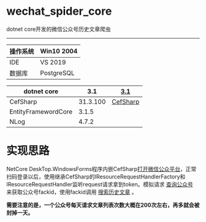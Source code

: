 # wechat_spider_core
dotnet core开发的微信公众号历史文章爬虫

------



| 操作系统 | Win10 2004 |
| -------- | ---------- |
| IDE      | VS 2019    |
| 数据库   | PostgreSQL |



| dotnet core         | 3.1      | [3.1](https://dotnet.microsoft.com/download/dotnet-core/3.1) |
| ------------------- | -------- | ------------------------------------------------------------ |
| CefSharp            | 31.3.100 | [CefSharp](https://github.com/cefsharp/CefSharp)             |
| EntityFramewordCore | 3.1.5    |                                                              |
| NLog                | 4.7.2    |                                                              |

# 实现思路

NetCore DeskTop.WindowsForms程序内嵌CefSharp[打开微信公众平台](https://mp.weixin.qq.com/)，正常扫码登录以后，使用继承CefSharp的IResourceRequestHandlerFactory和IResourceRequestHandler监听request请求拿到token。模拟请求 [查询公众号](https://mp.weixin.qq.com/cgi-bin/searchbiz) 来获取公众号fackid，使用fackid调用 [搜索历史文章](https://mp.weixin.qq.com/cgi-bin/appmsg) 。

**需要注意的是，一个公众号每天请求文章列表次数大概在200次左右，再多就会被封掉一天。**